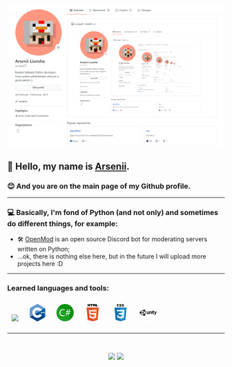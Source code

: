 ![recursion](bruh.png)
## 👋 **Hello, my name is [Arsenii](https://github.com/arslee07).**
### 😊 And you are on the main page of my Github profile.
---
### 💻 **Basically, I'm fond of Python (and not only) and sometimes do different things, for example:**
- 🛠 [OpenMod](https://github.com/OpenMod) is an open source Discord bot for moderating servers written on Python;
- ...ok, there is nothing else here, but in the future I will upload more projects here :D
---
### **Learned languages and tools:**
<img height="40" style="margin: 10px" src="https://raw.githubusercontent.com/github/explore/
80688e429a7d4ef2fca1e82350fe8e3517d3494d/topics/python/python.png">
<img height="40" style="margin: 10px" src="https://raw.githubusercontent.com/github/explore/80688e429a7d4ef2fca1e82350fe8e3517d3494d/topics/cpp/cpp.png">
<img height="40" style="margin: 10px" src="https://raw.githubusercontent.com/github/explore/80688e429a7d4ef2fca1e82350fe8e3517d3494d/topics/csharp/csharp.png">
<img height="40" style="margin: 10px" src="https://raw.githubusercontent.com/github/explore/80688e429a7d4ef2fca1e82350fe8e3517d3494d/topics/html/html.png">
<img height="40" style="margin: 10px" src="https://raw.githubusercontent.com/github/explore/80688e429a7d4ef2fca1e82350fe8e3517d3494d/topics/css/css.png">
<img height="40" style="margin: 10px" src="https://raw.githubusercontent.com/github/explore/80688e429a7d4ef2fca1e82350fe8e3517d3494d/topics/unity/unity.png">

---
</br>
<p align="center">
  <img src="https://github-readme-stats.vercel.app/api?username=arslee07" />
  <img src="https://github-readme-stats.vercel.app/api/top-langs/?username=arslee07&layout=compact" />
</p>